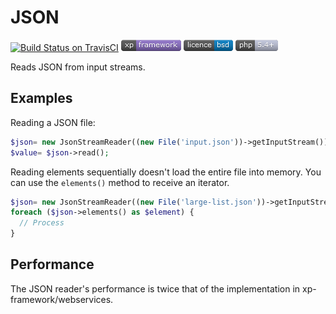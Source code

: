 JSON
====

[![Build Status on TravisCI](https://secure.travis-ci.org/xp-forge/json.svg)](http://travis-ci.org/xp-forge/json)
[![XP Framework Mdodule](https://raw.githubusercontent.com/xp-framework/web/master/static/xp-framework-badge.png)](https://github.com/xp-framework/core)
[![BSD Licence](https://raw.githubusercontent.com/xp-framework/web/master/static/licence-bsd.png)](https://github.com/xp-framework/core/blob/master/LICENCE.md)
[![Required PHP 5.4+](https://raw.githubusercontent.com/xp-framework/web/master/static/php-5_4plus.png)](http://php.net/)

Reads JSON from input streams.

Examples
--------
Reading a JSON file:

```php
$json= new JsonStreamReader((new File('input.json'))->getInputStream()));
$value= $json->read();
```

Reading elements sequentially doesn't load the entire file into memory. You can
use the `elements()` method to receive an iterator.

```php
$json= new JsonStreamReader((new File('large-list.json'))->getInputStream()));
foreach ($json->elements() as $element) {
  // Process
}
```

Performance
-----------
The JSON reader's performance is twice that of the implementation in xp-framework/webservices.